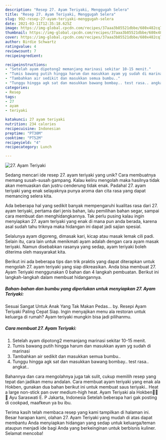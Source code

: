 ```yaml
---
description: "Resep 27. Ayam Teriyaki, Menggugah Selera"
title: "Resep 27. Ayam Teriyaki, Menggugah Selera"
slug: 992-resep-27-ayam-teriyaki-menggugah-selera
date: 2021-03-11T12:35:18.625Z
image: https://img-global.cpcdn.com/recipes/37aaa3b85521dbbe/680x482cq70/27-ayam-teriyaki-foto-resep-utama.jpg
thumbnail: https://img-global.cpcdn.com/recipes/37aaa3b85521dbbe/680x482cq70/27-ayam-teriyaki-foto-resep-utama.jpg
cover: https://img-global.cpcdn.com/recipes/37aaa3b85521dbbe/680x482cq70/27-ayam-teriyaki-foto-resep-utama.jpg
author: Birdie Schwartz
ratingvalue: 4
reviewcount: 7
recipeingredient:

recipeinstructions:
- "Setelah ayam dipotong2 memanjang marinasi sekitar 10-15 menit."
- "Tumis bawang putih hingga harum dan masukkan ayam yg sudah di marinasi"
- "Tambahkan air sedikit dan masukkan semua bumbu.."
- "Tunggu hingga agk sat dan masukkan bawang bombay.. test rasa.. angkat.."
categories:
- Resep
tags:
- 27
- ayam
- teriyaki

katakunci: 27 ayam teriyaki 
nutrition: 234 calories
recipecuisine: Indonesian
preptime: "PT30M"
cooktime: "PT52M"
recipeyield: "4"
recipecategory: Lunch

---
```



![27. Ayam Teriyaki](https://img-global.cpcdn.com/recipes/37aaa3b85521dbbe/680x482cq70/27-ayam-teriyaki-foto-resep-utama.jpg)

Sedang mencari ide resep 27. ayam teriyaki yang unik? Cara membuatnya memang susah-susah gampang. Kalau keliru mengolah maka hasilnya tidak akan memuaskan dan justru cenderung tidak enak. Padahal 27. ayam teriyaki yang enak selayaknya punya aroma dan cita rasa yang dapat memancing selera kita.

Ada beberapa hal yang sedikit banyak mempengaruhi kualitas rasa dari 27. ayam teriyaki, pertama dari jenis bahan, lalu pemilihan bahan segar, sampai cara membuat dan menghidangkannya. Tak perlu pusing kalau ingin menyiapkan 27. ayam teriyaki yang enak di mana pun anda berada, karena asal sudah tahu triknya maka hidangan ini dapat jadi sajian spesial.

Selalunya ayam digoreng, dimasak kari, kicap atau masak lemak cili padi. Selain itu, cara lain untuk menikmati ayam adalah dengan cara ayam masak teriyaki. Namun disebabkan rasanya yang sedap, ayam teriyaki boleh diterima oleh masyarakat kita.


Berikut ini ada beberapa tips dan trik praktis yang dapat diterapkan untuk mengolah 27. ayam teriyaki yang siap dikreasikan. Anda bisa membuat 27. Ayam Teriyaki menggunakan 0 bahan dan 4 langkah pembuatan. Berikut ini langkah-langkah dalam membuat hidangannya.

<!--inarticleads1-->

##### Bahan-bahan dan bumbu yang diperlukan untuk menyiapkan 27. Ayam Teriyaki:



Sesuai Sangat Untuk Anak Yang Tak Makan Pedas… by. Resepi Ayam Teriyaki Paling Cepat Siap. Ingin menyajikan menu ala restoran untuk keluarga di rumah? Ayam teriyaki mungkin bisa jadi pilihanmu. 

<!--inarticleads2-->

##### Cara membuat 27. Ayam Teriyaki:

1. Setelah ayam dipotong2 memanjang marinasi sekitar 10-15 menit.
1. Tumis bawang putih hingga harum dan masukkan ayam yg sudah di marinasi
1. Tambahkan air sedikit dan masukkan semua bumbu..
1. Tunggu hingga agk sat dan masukkan bawang bombay.. test rasa.. angkat..


Bahannya dan cara mengolahnya juga tak sulit, cukup memilih resep yang tepat dan jadikan menu andalan. Cara membuat ayam teriyaki yang enak ala Hokben, gunakan dua bahan berikut ini untuk membuat saus teriyaki.. Heat a large non-stick pan over medium-high heat. Ayam Teriyaki ala Hokben🍱🍱🍱 Ayu Saraswati E. P Jakarta, Indonesia Setelah beberapa hari gak posting di cookpad, maafkeun ya bu ibu. 

Terima kasih telah membaca resep yang kami tampilkan di halaman ini. Besar harapan kami, olahan 27. Ayam Teriyaki yang mudah di atas dapat membantu Anda menyiapkan hidangan yang sedap untuk keluarga/teman ataupun menjadi ide bagi Anda yang berkeinginan untuk berbisnis kuliner. Selamat mencoba!
